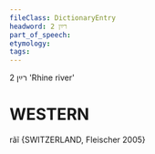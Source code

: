 ```yaml
---
fileClass: DictionaryEntry
headword: רײַן 2
part_of_speech: 
etymology: 
tags: 
---
```

רײַן 2
'Rhine river'

WESTERN
========

rãĩ {SWITZERLAND, Fleischer 2005}